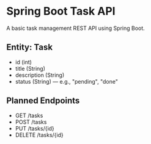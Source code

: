 # Spring Boot Task API

A basic task management REST API using Spring Boot.

## Entity: Task
- id (int)
- title (String)
- description (String)
- status (String) — e.g., "pending", "done"

## Planned Endpoints
- GET /tasks
- POST /tasks
- PUT /tasks/{id}
- DELETE /tasks/{id}
